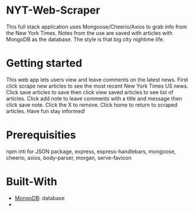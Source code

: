 # NYT-Web-Scraper

This full stack application uses Mongoose/Cheerio/Axios to grab info from the New York Times. Notes from the use are saved with articles with MongoDB as the database. The style is that big city nightime life.

# Getting started

This web app lets users view and leave comments on the latest news. First click scrape new articles to see the most recent New York Times US news. Click save articles to save then click view saved articles to see list of articles. Click add note to leave comments with a title and message then click save note. Click the X to remove. Click home to return to scraped articles. Have fun stay informed!

# Prerequisities

npm inti for JSON package, express, express-handlebars, mongoose, cheerio, axios, body-parser, morgan, serve-favicon

# Built-With

* [MongoDB](https://www.mongodb.com/): database
* 